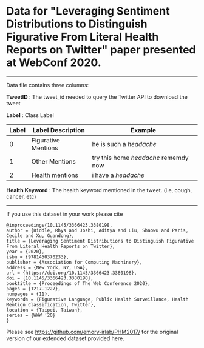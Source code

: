 # Data for "Leveraging Sentiment Distributions to Distinguish Figurative From Literal Health Reports on Twitter" paper presented at WebConf 2020.

***

Data file contains three columns:

**TweetID** : The tweet_id needed to query the Twitter API to download the tweet

**Label** : Class Label

| Label        | Label Description           | Example |
| ------------- |-------------| -------------|
| 0      | Figurative Mentions | he is such a *headache* |
| 1      | Other Mentions      | try this home *headache* rememdy now |
| 2      | Health mentions     | i have a *headache* |

**Health Keyword** : The health keyword mentioned in the tweet. (i.e, cough, cancer, etc) 


***

If you use this dataset in your work please cite 

```
@inproceedings{10.1145/3366423.3380198,
author = {Biddle, Rhys and Joshi, Aditya and Liu, Shaowu and Paris, Cecile and Xu, Guandong},
title = {Leveraging Sentiment Distributions to Distinguish Figurative From Literal Health Reports on Twitter},
year = {2020},
isbn = {9781450370233},
publisher = {Association for Computing Machinery},
address = {New York, NY, USA},
url = {https://doi.org/10.1145/3366423.3380198},
doi = {10.1145/3366423.3380198},
booktitle = {Proceedings of The Web Conference 2020},
pages = {1217–1227},
numpages = {11},
keywords = {Figurative Language, Public Health Surveillance, Health Mention Classification, Twitter},
location = {Taipei, Taiwan},
series = {WWW ’20}
}
```

Please see https://github.com/emory-irlab/PHM2017/ for the original version of our extended dataset provided here.
